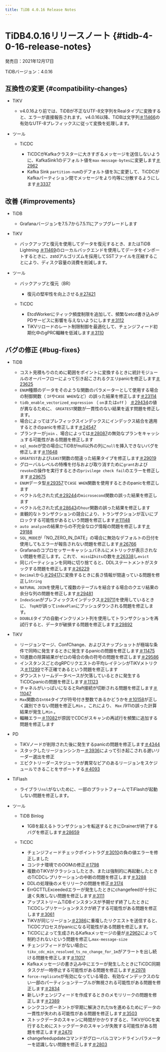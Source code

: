 ```yaml
---
title: TiDB 4.0.16 Release Notes
---
```


# TiDB4.0.16リリースノート {#tidb-4-0-16-release-notes}

発売日：2021年12月17日

TiDBバージョン：4.0.16

## 互換性の変更 {#compatibility-changes}

-   TiKV

    -   v4.0.16より前では、TiDBが不正なUTF-8文字列をRealタイプに変換すると、エラーが直接報告されます。 v4.0.16以降、TiDBは文字列[＃11466](https://github.com/tikv/tikv/issues/11466)の有効なUTF-8プレフィックスに従って変換を処理します。

-   ツール

    -   TiCDC

        -   TiCDCがKafkaクラスターに大きすぎるメッセージを送信しないように、KafkaSink1のデフォルト値を`max-message-bytes`に変更します[＃2962](https://github.com/pingcap/tiflow/issues/2962)
        -   Kafka Sink `partition-num`のデフォルト値を3に変更して、TiCDCがKafkaパーティション間でメッセージをより均等に分散するようにします[＃3337](https://github.com/pingcap/tiflow/issues/3337)

## 改善 {#improvements}

-   TiDB

    -   Grafanaバージョンを7.5.7から7.5.11にアップグレードします

-   TiKV

    -   バックアップと復元を使用してデータを復元するとき、またはTiDB Lightning [＃11469](https://github.com/tikv/tikv/issues/11469)のローカルバックエンドを使用してデータをインポートするときに、zstdアルゴリズムを採用してSSTファイルを圧縮することにより、ディスク容量の消費を削減します。

-   ツール

    -   バックアップと復元（BR）

        -   復元の堅牢性を向上させる[＃27421](https://github.com/pingcap/tidb/issues/27421)

    -   TiCDC

        -   EtcdWorkerにティック頻度制限を追加して、頻繁なetcd書き込みがPDサービスに影響を与えないようにします[＃3112](https://github.com/pingcap/tiflow/issues/3112)
        -   TiKVリロードのレート制限制御を最適化して、チェンジフィード初期化中のgPRC輻輳を低減します[＃3110](https://github.com/pingcap/tiflow/issues/3110)

## バグの修正 {#bug-fixes}

-   TiDB

    -   コスト見積もりのために範囲をポイントに変換するときに統計モジュールのオーバーフローによって引き起こされるクエリpanicを修正します[＃23625](https://github.com/pingcap/tidb/issues/23625)
    -   `ENUM`種類のデータをそのような関数のパラメーターとして使用する場合の制御関数（ `IF`や`CASE WHEN`など）の誤った結果を修正します[＃23114](https://github.com/pingcap/tidb/issues/23114)
    -   `tidb_enable_vectorized_expression` （ `on`または`off` ） [＃29434](https://github.com/pingcap/tidb/issues/29434)の値が異なるために、 `GREATEST`関数が一貫性のない結果を返す問題を修正します。
    -   場合によってはプレフィックスインデックスにインデックス結合を適用するときのpanicを修正します[＃24547](https://github.com/pingcap/tidb/issues/24547)
    -   プランナーが`join` 、場合によっては[＃28087](https://github.com/pingcap/tidb/issues/28087)の無効なプランをキャッシュする可能性がある問題を修正します
    -   `sql_mode`が空の場合にTiDBがnull以外の列に`null`を挿入できないバグを修正します[＃11648](https://github.com/pingcap/tidb/issues/11648)
    -   `GREATEST`および`LEAST`関数の間違った結果タイプを修正します[＃29019](https://github.com/pingcap/tidb/issues/29019)
    -   グローバルレベルの特権を付与および取り消すために`grant`および`revoke`の操作を実行するときの`privilege check fail`のエラーを修正します[＃29675](https://github.com/pingcap/tidb/issues/29675)
    -   `ENUM`データ型[＃29357](https://github.com/pingcap/tidb/issues/29357)で`CASE WHEN`関数を使用するときのpanicを修正します
    -   ベクトル化された式[＃29244](https://github.com/pingcap/tidb/issues/29244)の`microsecond`関数の誤った結果を修正します
    -   ベクトル化された式[＃28643](https://github.com/pingcap/tidb/issues/28643)の`hour`関数の誤った結果を修正します
    -   楽観的なトランザクションの競合により、トランザクションが互いにブロックする可能性があるという問題を修正します[＃11148](https://github.com/tikv/tikv/issues/11148)
    -   `auto analyze`の結果からの不完全なログ情報の問題を修正します[＃29188](https://github.com/pingcap/tidb/issues/29188)
    -   `SQL_MODE`が「NO_ZERO_IN_DATE」の場合に無効なデフォルトの日付を使用してもエラーが報告されない問題を修正します[＃26766](https://github.com/pingcap/tidb/issues/26766)
    -   Grafanaのコプロセッサーキャッシュパネルにメトリックが表示されない問題を修正します。これで、 `miss`は`hits`の数を[＃26338](https://github.com/pingcap/tidb/issues/26338)し`evict`
    -   同じパーティションを同時に切り捨てると、DDLステートメントがスタックする問題を修正します[＃26229](https://github.com/pingcap/tidb/issues/26229)
    -   `Decimal`から[＃29417](https://github.com/pingcap/tidb/issues/29417)に変換するときに長さ情報が間違っている問題を修正し`String`
    -   `NATURAL JOIN`を使用して複数のテーブルを結合する場合のクエリ結果の余分な列の問題を修正します[＃29481](https://github.com/pingcap/tidb/issues/29481)
    -   `IndexScan`がプレフィックスインデックス[＃29711](https://github.com/pingcap/tidb/issues/29711)を使用しているときに、 `TopN`が誤って`indexPlan`にプッシュダウンされる問題を修正します。
    -   `DOUBLE`タイプの自動インクリメント列を使用してトランザクションを再試行すると、データが破損する問題を修正します[＃29892](https://github.com/pingcap/tidb/issues/29892)

-   TiKV

    -   リージョンマージ、ConfChange、およびスナップショットが極端な条件で同時に発生するときに発生するpanicの問題を修正します[＃11475](https://github.com/tikv/tikv/issues/11475)
    -   10進数の除算結果がゼロの場合の負の符号の問題を修正します[＃29586](https://github.com/pingcap/tidb/issues/29586)
    -   インスタンスごとのgRPCリクエストの平均レイテンシがTiKVメトリクス[＃11299](https://github.com/tikv/tikv/issues/11299)で不正確であるという問題を修正します
    -   ダウンストリームデータベースが欠落しているときに発生するTiCDCpanicの問題を修正します[＃11123](https://github.com/tikv/tikv/issues/11123)
    -   チャネルがいっぱいになるとRaft接続が切断される問題を修正します[＃11047](https://github.com/tikv/tikv/issues/11047)
    -   `Max`関数の`Int64`タイプが符号付き整数であるかどうかを[＃10158](https://github.com/tikv/tikv/issues/10158)が正しく識別できない問題を修正し`Min` 。これにより、 `Max` /911の誤った計算結果が発生し`Min` 。
    -   輻輳エラー[＃11082](https://github.com/tikv/tikv/issues/11082)が原因でCDCがスキャンの再試行を頻繁に追加する問題を修正します

-   PD

    -   TiKVノードが削除された後に発生するpanicの問題を修正します[＃4344](https://github.com/tikv/pd/issues/4344)
    -   スタックしたリージョンシンカー[＃3936](https://github.com/tikv/pd/issues/3936)によって引き起こされる遅いリーダー選出を修正
    -   エビクトリーダースケジューラが異常なピアのあるリージョンをスケジュールできることをサポートする[＃4093](https://github.com/tikv/pd/issues/4093)

-   TiFlash

    -   ライブラリ`nsl`がないために、一部のプラットフォームでTiFlashが起動しない問題を修正します。

-   ツール

    -   TiDB Binlog

        -   1GBを超えるトランザクションを転送するときにDrainerが終了するバグを修正します[＃28659](https://github.com/pingcap/tidb/issues/28659)

    -   TiCDC

        -   チェンジフィードチェックポイントラグ[＃3010](https://github.com/pingcap/tiflow/issues/3010)の負の値エラーを修正しました
        -   コンテナ環境でのOOMの修正[＃1798](https://github.com/pingcap/tiflow/issues/1798)
        -   複数のTiKVがクラッシュしたとき、または強制的に再起動したときのTiCDCレプリケーションの中断の問題を修正します[＃3288](https://github.com/pingcap/tiflow/issues/3288)
        -   DDLの処理後のメモリリークの問題を修正[＃3174](https://github.com/pingcap/tiflow/issues/3174)
        -   ErrGCTTLExceededエラーが発生したときにchangefeedが十分に速く失敗しない問題を修正します[＃3111](https://github.com/pingcap/tiflow/issues/3111)
        -   アップストリームTiDBインスタンスが予期せず終了したときにTiCDCレプリケーションタスクが終了する可能性がある問題を修正します[＃3061](https://github.com/pingcap/tiflow/issues/3061)
        -   TiKVが同じリージョン[＃2386](https://github.com/pingcap/tiflow/issues/2386)に重複したリクエストを送信すると、TiCDCプロセスがpanicになる可能性がある問題を修正します。
        -   TiCDCによって生成されるKafkaメッセージの量が[＃2962](https://github.com/pingcap/tiflow/issues/2962)によって制約されないという問題を修正し`max-message-size`
        -   チェンジフィードがない場合に`tikv_cdc_min_resolved_ts_no_change_for_1m`がアラートを出し続ける問題を修正します[＃11017](https://github.com/tikv/tikv/issues/11017)
        -   Kafkaメッセージの書き込み中にエラーが発生したときにTiCDC同期タスクが一時停止する可能性がある問題を修正します[＃2978](https://github.com/pingcap/tiflow/issues/2978)
        -   `force-replicate`が有効になっている場合、有効なインデックスのない一部のパーティションテーブルが無視される可能性がある問題を修正します[＃2834](https://github.com/pingcap/tiflow/issues/2834)
        -   新しいチェンジフィードを作成するときのメモリリークの問題を修正します[＃2389](https://github.com/pingcap/tiflow/issues/2389)
        -   シンクコンポーネントが早期に解決されたtsを進めるためにデータの一貫性が失われる可能性がある問題を修正します[＃3503](https://github.com/pingcap/tiflow/issues/3503)
        -   ストックデータのスキャンに時間がかかりすぎると、TiKVがGCを実行するためにストックデータのスキャンが失敗する可能性がある問題を修正します[＃2470](https://github.com/pingcap/tiflow/issues/2470)
        -   changefeedupdateコマンドがグローバルコマンドラインパラメーターを認識しない問題を修正します[＃2803](https://github.com/pingcap/tiflow/issues/2803)
